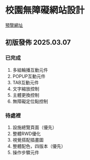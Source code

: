 # 校園無障礙網站設計

[預覽網址](https://demo.stanxdesign.info/accessibility/)


## 初版發佈 2025.03.07

### 已完成
1. 多組輪播互動元件
2. POPUP互動元件
3. TAB互動元件
4. 文字縮放控制
5. 主體更換控制
6. 無障礙定位點控制

### 待處裡
1. 設施總覽頁面（優先）
2. 整體RWD優化
3. 視覺搭配插畫圖
4. 整體配色，四版本（優先）
5. 操作步驟元件
